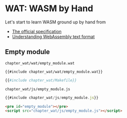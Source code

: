 # WAT: WASM by Hand

Let's start to learn WASM ground up by hand from

- [The official specification](https://webassembly.github.io/spec/core/text/index.html)
- [Understanding WebAssembly text format](https://developer.mozilla.org/en-US/docs/WebAssembly/Understanding_the_text_format)

## Empty module

`chapter_wat/wat/empty_module.wat`
```
{{#include chapter_wat/wat/empty_module.wat}}
```

```makefile
{{#include chapter_wat/Makefile}}
```

`chapter_wat/js/empty_module.js`
```javascript
{{#include chapter_wat/js/empty_module.js}}
```

```markdown
<pre id="empty_module"></pre>
<script src="chapter_wat/js/empty_module.js"></script>
```

<pre id="empty_module"></pre>
<script src="chapter_wat/js/empty_module.js"></script>
